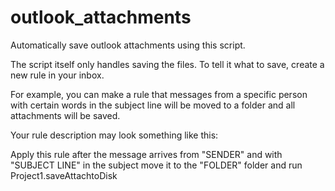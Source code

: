 # outlook_attachments
Automatically save outlook attachments using this script.

The script itself only handles saving the files. To tell it what to save, create a new rule in your inbox. 

For example, you can make a rule that messages from a specific person with certain words in the subject line will be moved to a folder and all attachments will be saved.

Your rule description may look something like this:

Apply this rule after the message arrives
from "SENDER"
and with "SUBJECT LINE" in the subject
move it to the "FOLDER" folder
and run Project1.saveAttachtoDisk
